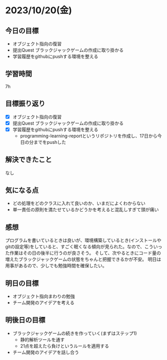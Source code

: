 # 2023/10/20(金)

## 今日の目標
- オブジェクト指向の復習
- 提出Quest ブラックジャックゲームの作成に取り掛かる
- 学習履歴をgithubにpushする環境を整える

## 学習時間
7h

## 目標振り返り
* [x] オブジェクト指向の復習
* [x] 提出Quest ブラックジャックゲームの作成に取り掛かる
* [x] 学習履歴をgithubにpushする環境を整える
  * programming-learning-reportというリポジトリを作成し、17日から今日の分までをpushした

## 解決できたこと
なし

## 気になる点
- どの処理をどのクラスに入れて良いのか、いまだによくわからない
- 単一責任の原則を満たせているかどうかを考えると混乱しすぎて頭が痛い

## 感想
プログラムを書いているときは良いが、環境構築しているとき(インストールやgitの設定等)をしていると、すごく眠くなる傾向が見られた。なので、こういった作業はその日の後半に行うのが良さそう。
そして、次やるときにコード量の増えたブラックジャックゲームの状態をちゃんと把握できるかが不安。
明日は用事があるので、少しでも勉強時間を確保したい。

## 明日の目標
- オブジェクト指向まわりの勉強
- チーム開発のアイデアを考える

## 明後日の目標
- ブラックジャックゲームの続きを作っていく(まずはステップ1)
  - 静的解析ツールを通す
  - 21点を超えたら負けというルールを適用する
- チーム開発のアイデアを話し合う